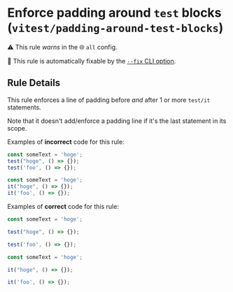 # Enforce padding around `test` blocks (`vitest/padding-around-test-blocks`)

⚠️ This rule _warns_ in the 🌐 `all` config.

🔧 This rule is automatically fixable by the [`--fix` CLI option](https://eslint.org/docs/latest/user-guide/command-line-interface#--fix).

<!-- end auto-generated rule header -->

## Rule Details

This rule enforces a line of padding before _and_ after 1 or more `test/it`
statements.

Note that it doesn't add/enforce a padding line if it's the last statement in
its scope.

Examples of **incorrect** code for this rule:

```js
const someText = 'hoge';
test("hoge", () => {});
test('foo', () => {});
```

```js
const someText = 'hoge';
it("hoge", () => {});
it('foo', () => {});
```

Examples of **correct** code for this rule:

```js
const someText = 'hoge';

test("hoge", () => {});

test('foo', () => {});
```

```js
const someText = 'hoge';

it("hoge", () => {});

it('foo', () => {});
```
